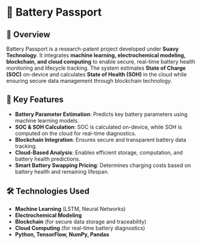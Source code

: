# 🔋 Battery Passport  

## 📌 Overview  
Battery Passport is a research-patent project developed under **Suavy Technology**. It integrates **machine learning, electrochemical modeling, blockchain, and cloud computing** to enable secure, real-time battery health monitoring and lifecycle tracking. The system estimates **State of Charge (SOC)** on-device and calculates **State of Health (SOH)** in the cloud while ensuring secure data management through blockchain technology.

## 🚀 Key Features  
- **Battery Parameter Estimation**: Predicts key battery parameters using machine learning models.  
- **SOC & SOH Calculation**: SOC is calculated on-device, while SOH is computed on the cloud for real-time diagnostics.  
- **Blockchain Integration**: Ensures secure and transparent battery data tracking.  
- **Cloud-Based Analysis**: Enables efficient storage, computation, and battery health predictions.  
- **Smart Battery Swapping Pricing**: Determines charging costs based on battery health and remaining lifespan.  

## 🛠️ Technologies Used  
- **Machine Learning** (LSTM, Neural Networks)  
- **Electrochemical Modeling**  
- **Blockchain** (for secure data storage and traceability)  
- **Cloud Computing** (for real-time battery diagnostics)  
- **Python, TensorFlow, NumPy, Pandas**  

